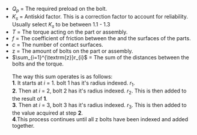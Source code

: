 - $Q_p$ = The required preload on the bolt.
- $K_s$ = Antiskid factor. This is a correction factor to account for reliability. <br>Usually select $K_s$ to be between 1.1 - 1.3
- $T$ = The torque acting on the part or assembly.
- $f$ = The coefficient of friction between the and the surfaces of the parts.
- $c$ = The number of contact surfaces. 
- $\textrm{z}$ = The amount of bolts on the part or assembly.
- $\sum_{i=1}^{\textrm{z}}r_{i}$ = The sum of the distances between the bolts and the torque. <br><br>The way this sum operates is as follows:  <br>__1__. It starts at $i$ = 1. bolt 1 has it's radius indexed. $r_{1}$.<br>__2__. Then at $i$ = 2, bolt 2 has it's radius indexed. $r_{2}$. This is then added to the result of __1__.<br>__3__. Then at $i$ = 3, bolt 3 has it's radius indexed. $r_{3}$. This is then added to the value acquired at step __2__. <br>__4__.This process continues until all $\textrm{z}$ bolts have been indexed and added together.



